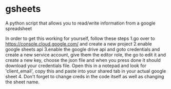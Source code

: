 # gsheets
A python script that allows you to read/write information from a google spreadsheet

In order to get this working for yourself, follow these steps
1.go over to https://console.cloud.google.com/ and create a new project
2.enable google sheets api
3.enable the google drive api and goto credentials and create a new service account, give them the editor role, the go to edit it and create a new key, choose the json file and when you press done it should download your credentials file. Open this in a notepad and look for 'client_email', copy this and paste into your shared tab in your actual google sheet
4. Don't forget to change creds in the code itself as well as changing the sheet name.
